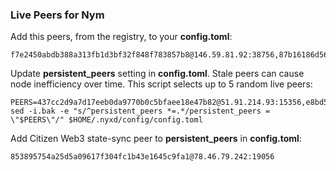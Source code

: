 ### Live Peers for Nym

Add this peers, from the registry, to your **config.toml**:

```
f7e2450abdb388a313fb1d3bf32f848f783857b8@146.59.81.92:38756,87b16186d56ca189bcd3c859d188c376a4e6378c@65.108.230.46:15356,12c0cb38d6565836d765b43be4814d356d79d699@136.244.101.38:26656,d2d1a341ee4e33303fd64bfa00e5515b15779936@35.210.208.206:26656,3119c01fae6e04c8290ae11fa3d168ff5d633f3b@141.94.130.127:30656,fece1ae4eff93584e06f08c2f3c47ec87ecd122a@65.108.111.236:30656,fa3d654f6735a4f045c49992bac73c379373ae0f@95.217.144.107:15356,a7c047159380cbf0a2dc00c1bea6b89c901b39a7@139.162.135.168:26656,96ed4ea23d69f27744275ecc3bb7576539e331cf@34.141.88.214:26656,b7b476703f99525b1d12f8ca33daa740fd9ced8d@34.91.232.190:26656,8a0cb9baa7fa2c0ee7134ec6af21544a49c7a5ac@213.199.44.0:26656,6da4c163dd679e6ff4928c7b6077f19ae628c07c@34.107.27.224:26656,e69293c11babc85eba8c3461037d63e84200b4cc@51.83.239.59:16656,d9f146fab247b3415fb0b19a28cb2221ee8a1f4c@35.228.131.79:26656,43f1b4fc526956641bfad56db64d2258df6a8446@135.181.130.227:26656,c599193a78ae2e3daf4e6839a9395eec20a70d04@51.79.80.25:26656,68b7fe96ebb6b30408bb39f5c617b95c4ffa4c0d@37.27.57.126:26656,424f997ed330edbf786bf34962a2adbede10f902@194.182.169.49:26656,1195a71b20234fd1c687df27ff8bdfb4046b1f90@148.251.69.202:26656,391b311c58d25c04d1c984b77da142539d06f0e4@148.113.213.210:13800
```

Update **persistent_peers** setting in **config.toml**. Stale peers can cause node inefficiency over time. This script selects up to 5 random live peers:

```
PEERS=437cc2d9a7d17eeb0da9770b0c5bfaee18e47b82@51.91.214.93:15356,e8bd5873c68e0e6a94893554ceabee919e714414@159.69.81.232:26656,062f9855c16d9ed059b55d37ffdff81c42d560d7@142.132.151.80:26656,397d1fced720e0aad8069a280f2a5ba482547f3f@93.115.25.106:38756,6bac8d8e4b43a230d2da45480d82ec87144c2f23@139.59.100.213:26656
sed -i.bak -e "s/^persistent_peers *=.*/persistent_peers = \"$PEERS\"/" $HOME/.nyxd/config/config.toml
```

Add Citizen Web3 state-sync peer to **persistent_peers** in **config.toml**:

```
853895754a25d5a09617f304fc1b43e1645c9fa1@78.46.79.242:19056
```
